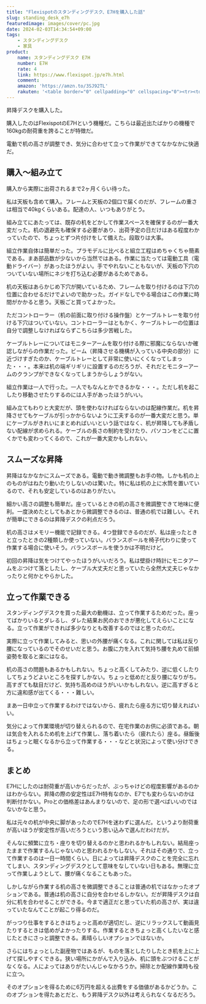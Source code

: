 ```yaml
---
title: "Flexispotのスタンディングデスク、E7Hを購入した話"
slug: standing_desk_e7h
featuredimage: images/cover/pc.jpg
date: 2024-02-03T14:34:54+09:00
tags:
    - スタンディングデスク
    - 家具
product:
    name: スタンディングデスク E7H
    number: E7H
    rate: 4
    link: https://www.flexispot.jp/e7h.html
    comment: 
    amazon: 'https://amzn.to/3SJ92TL'
    rakuten: '<table border="0" cellpadding="0" cellspacing="0"><tr><td><div style="border:1px solid #95a5a6;border-radius:.75rem;background-color:#FFFFFF;width:504px;margin:0px;padding:5px;text-align:center;overflow:hidden;"><table><tr><td style="width:240px"><a href="https://hb.afl.rakuten.co.jp/ichiba/390848c6.2ce3f4f5.390848c7.13f8592f/?pc=https%3A%2F%2Fitem.rakuten.co.jp%2Floctek%2Fe7h%2F&link_type=picttext&ut=eyJwYWdlIjoiaXRlbSIsInR5cGUiOiJwaWN0dGV4dCIsInNpemUiOiIyNDB4MjQwIiwibmFtIjoxLCJuYW1wIjoicmlnaHQiLCJjb20iOjEsImNvbXAiOiJkb3duIiwicHJpY2UiOjEsImJvciI6MSwiY29sIjoxLCJiYnRuIjoxLCJwcm9kIjowLCJhbXAiOmZhbHNlfQ%3D%3D" target="_blank" rel="nofollow sponsored noopener" style="word-wrap:break-word;"><img src="https://hbb.afl.rakuten.co.jp/hgb/390848c6.2ce3f4f5.390848c7.13f8592f/?me_id=1361123&item_id=10000396&pc=https%3A%2F%2Fthumbnail.image.rakuten.co.jp%2F%400_mall%2Floctek%2Fcabinet%2Fflame-new%2Fe7h%2Fe7h-pr%2Fe7h.jpg%3F_ex%3D240x240&s=240x240&t=picttext" border="0" style="margin:2px" alt="[商品価格に関しましては、リンクが作成された時点と現時点で情報が変更されている場合がございます。]" title="[商品価格に関しましては、リンクが作成された時点と現時点で情報が変更されている場合がございます。]"></a></td><td style="vertical-align:top;width:248px;display: block;"><p style="font-size:12px;line-height:1.4em;text-align:left;margin:0px;padding:2px 6px;word-wrap:break-word"><a href="https://hb.afl.rakuten.co.jp/ichiba/390848c6.2ce3f4f5.390848c7.13f8592f/?pc=https%3A%2F%2Fitem.rakuten.co.jp%2Floctek%2Fe7h%2F&link_type=picttext&ut=eyJwYWdlIjoiaXRlbSIsInR5cGUiOiJwaWN0dGV4dCIsInNpemUiOiIyNDB4MjQwIiwibmFtIjoxLCJuYW1wIjoicmlnaHQiLCJjb20iOjEsImNvbXAiOiJkb3duIiwicHJpY2UiOjEsImJvciI6MSwiY29sIjoxLCJiYnRuIjoxLCJwcm9kIjowLCJhbXAiOmZhbHNlfQ%3D%3D" target="_blank" rel="nofollow sponsored noopener" style="word-wrap:break-word;">昇降デスク 電動 デスク 昇降式 在宅 Flexispot E7H オフィスデスク 昇降 おしゃれ 在宅ワーク 昇降テーブル 昇降式デスク 高さ調節 電動昇降デスク スタンディングデスク パソコンデスク テレワーク オフィス ワークデスク 幅120 140 160</a><br><span >価格：63,000円～（税込、送料別)</span> <span style="color:#BBB">(2024/2/3時点)</span></p><div style="margin:10px;"><a href="https://hb.afl.rakuten.co.jp/ichiba/390848c6.2ce3f4f5.390848c7.13f8592f/?pc=https%3A%2F%2Fitem.rakuten.co.jp%2Floctek%2Fe7h%2F&link_type=picttext&ut=eyJwYWdlIjoiaXRlbSIsInR5cGUiOiJwaWN0dGV4dCIsInNpemUiOiIyNDB4MjQwIiwibmFtIjoxLCJuYW1wIjoicmlnaHQiLCJjb20iOjEsImNvbXAiOiJkb3duIiwicHJpY2UiOjEsImJvciI6MSwiY29sIjoxLCJiYnRuIjoxLCJwcm9kIjowLCJhbXAiOmZhbHNlfQ%3D%3D" target="_blank" rel="nofollow sponsored noopener" style="word-wrap:break-word;"><img src="https://static.affiliate.rakuten.co.jp/makelink/rl.svg" style="float:left;max-height:27px;width:auto;margin-top:0" ></a><a href="https://hb.afl.rakuten.co.jp/ichiba/390848c6.2ce3f4f5.390848c7.13f8592f/?pc=https%3A%2F%2Fitem.rakuten.co.jp%2Floctek%2Fe7h%2F%3Fscid%3Daf_pc_bbtn&link_type=picttext&ut=eyJwYWdlIjoiaXRlbSIsInR5cGUiOiJwaWN0dGV4dCIsInNpemUiOiIyNDB4MjQwIiwibmFtIjoxLCJuYW1wIjoicmlnaHQiLCJjb20iOjEsImNvbXAiOiJkb3duIiwicHJpY2UiOjEsImJvciI6MSwiY29sIjoxLCJiYnRuIjoxLCJwcm9kIjowLCJhbXAiOmZhbHNlfQ==" target="_blank" rel="nofollow sponsored noopener" style="word-wrap:break-word;"><div style="float:right;width:41%;height:27px;background-color:#bf0000;color:#fff!important;font-size:12px;font-weight:500;line-height:27px;margin-left:1px;padding: 0 12px;border-radius:16px;cursor:pointer;text-align:center;"> 楽天で購入 </div></a></div></td></tr></table></div><br><p style="color:#000000;font-size:12px;line-height:1.4em;margin:5px;word-wrap:break-word"></p></td></tr></table>'
---
```


昇降デスクを購入した。

購入したのはFlexispotのE7Hという機種だ。こちらは最近出たばかりの機種で160kgの耐荷重を誇ることが特徴だ。

電動で机の高さが調整でき、気分に合わせて立って作業ができてなかなかに快適だ。

<!--more-->

## 購入〜組み立て

購入から実際に出荷されるまで2ヶ月くらい待った。

私は天板も含めて購入。フレームと天板の2個口で届くのだが、フレームの重さは相当で40kgくらいある。配達の人、いつもありがとう。

組み立てにあたっては、既存の机をどかして作業スペースを確保するのが一番大変だった。机の退避先も確保する必要があり、出荷予定の日だけはある程度わかっていたので、ちょっとずつ片付けをして備えた。段取りは大事。

組立作業自体は簡単だった。プラモデルに比べると組立工程はめちゃくちゃ簡素である。まあ部品数が少ないから当然ではある。作業に当たっては電動工具（電動ドライバー）があったほうがよい。手でやれないこともないが、天板の下穴のついていない場所にネジを打ち込む必要があるためである。

机の天板はあらかじめ下穴が開いているため、フレームを取り付けるのは下穴の位置に合わせるだけでよいので助かった。ガイドなしでやる場合はこの作業に時間がかかると思う。天板ごと買ってよかった。

ただコントローラー（机の前面に取り付ける操作盤）とケーブルトレーを取り付ける下穴はついていない。コントローラーはともかく、ケーブルトレーの位置は自分で調整しなければならずこちらは多少苦戦した。

ケーブルトレーについてはモニターアームを取り付ける際に邪魔にならないか確認しながらの作業だった。ビーム（昇降させる機構が入っている中央の部分）に近づけすぎたのか、ケーブルトレーとして非常に使いにくくなってしまった・・・。本来は机の端ギリギリに設置するのだろうが、それだとモニターアームのクランプができなくなってしまうからしょうがない。

組立作業は一人で行った。一人でもなんとかできるかな・・・。ただし机を起こしたり移動させたりするのには人手があったほうがいい。

組み立てもわりと大変だが、頭を使わなければならないのは配線作業だ。机を昇降させてもケーブルが引っかからないように工夫するのが一番大変だと思う。単にケーブルがきれいにまとめればいいという話ではなく、机が昇降しても矛盾しない配線が求められる。ケーブルの長さの制約を受けたり、パソコンをどこに置くかでも変わってくるので、これが一番大変かもしれない。

## スムーズな昇降

昇降はなかなかにスムーズである。電動で動き微調整もお手の物。しかも机の上のものがはねたり動いたりしないのは驚いた。特に私は机の上に水筒を置いているので、それも安定しているのはありがたい。

細かい高さの調整も簡単だ。座っているときの机の高さを微調整できて地味に便利。一度決めたとしてもあとから微調整できるのは、普通の机では難しい。それが簡単にできるのは昇降デスクの利点だろう。

机の高さはメモリー機能で記録できる。4つ登録できるのだが、私は座ったときと立ったときの2種類しか使っていない。バランスボールを椅子代わりに使って作業する場合に使いそう。バランスボールを使うかは不明だけど。

初回の昇降は気をつけてやったほうがいいだろう。私は壁掛け時計にモニタアームをぶつけて落としたし、ケーブル大丈夫だと思っていたら全然大丈夫じゃなかったりと何かとやらかした。

## 立って作業できる

スタンディングデスクを買った最大の動機は、立って作業するためだった。座ってばかりいるとダレるし、ダレた結果お尻のおできが悪化してえらいことになる。立って作業ができれば多少なりとも改善するのではと思ったのだ。

実際に立って作業してみると、思いの外腰が痛くなる。これに関しては私は反り腰になっているのでそのせいだと思う。お腹に力を入れて気持ち腰を丸めて前傾姿勢を取ると楽にはなる。

机の高さの問題もあるかもしれない。ちょっと高くしてみたり、逆に低くしたりしてちょうどよいところを探すしかない。ちょっと低めだと反り腰になりがち。高すぎても駄目だけど、気持ち高めのほうがいいかもしれない。逆に高すぎると方に違和感が出てくる・・・難しい。

まあ一日中立って作業するわけではないから、疲れたら座る方に切り替えればいい。

気分によって作業環境が切り替えられるので、在宅作業のお供に必須である。朝は気合を入れるため机を上げて作業し、落ち着いたら（疲れたら）座る。昼飯後はちょっと眠くなるから立って作業する・・・などと状況によって使い分けできる。

## まとめ

E7Hにしたのは耐荷重が高いからだったが、ぶっちゃけどの程度影響があるのかはわからない。昇降の際の安定性はE7H特有なのか、E7でも変わらないのかは判断付かない。Proとの価格差はあんまりないので、足の形で選べばいいのではないかなと思う。

私は元々の机が中央に脚があったのでE7Hを迷わずに選んだ。というより耐荷重が高いほうが安定性が高いだろうという思い込みで選んだわけだが。

そんなに頻繁に立ち・座りを切り替えるのかと思われるかもしれない。結局座ったままで作業するんじゃないのと思われるかもしない。それはその通りで、立って作業するのは一日一時間くらい。日によっては昇降デスクのことを完全に忘れてしまい、スタンディングデスクとして意味をなしていない日もある。無理に立って作業しようとして、腰が痛くなることもあった。

しかしながら作業する机の高さを微調整できることは普通の机ではなかったオプションである。普通は机の高さに自分を合わせるしかない。だが昇降デスクは自分に机を合わせることができる。今まで適正だと思っていた机の高さが、実は違っていたなんてことが起こり得るのだ。

がっつり仕事をするときはちょっと高めが適切だし、逆にリラックスして動画見たりするときは低めがよかったりする。作業するときちょっと高くしたいなと感じたときにさっと調整できる。素晴らしいオプションではないか。

さらにはちょっとした副産物ではあるが、ものを落としたりしたとき机を上に上げて探しやすくできる。狭い場所にかがんで入り込み、机に頭をぶつけることがなくなる。人によってはありがたいんじゃなかろうか。掃除とか配線作業時も役に立つ。

そのオプションを得るために6万円を超える出費をする価値があるかどうか。このオプションを得たあとだと、もう昇降デスク以外は考えられなくなるだろう。